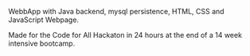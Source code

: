 WebbApp with Java backend, mysql persistence, HTML, CSS and JavaScript Webpage.

Made for the Code for All Hackaton in 24 hours at the end of a 14 week intensive bootcamp.
